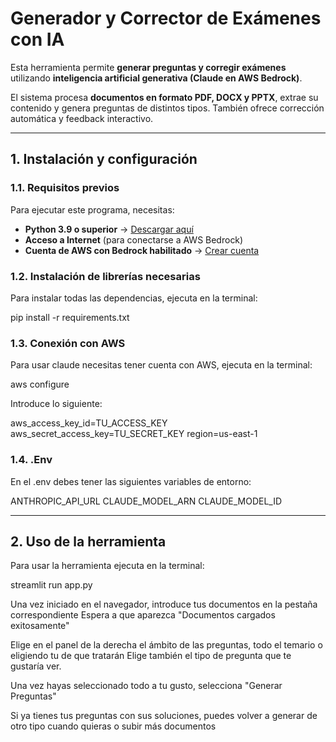 # Generador y Corrector de Exámenes con IA

Esta herramienta permite **generar preguntas y corregir exámenes** utilizando **inteligencia artificial generativa (Claude en AWS Bedrock)**.  

El sistema procesa **documentos en formato PDF, DOCX y PPTX**, extrae su contenido y genera preguntas de distintos tipos. También ofrece corrección automática y feedback interactivo.

---

## **1. Instalación y configuración**

### **1.1. Requisitos previos**
Para ejecutar este programa, necesitas:

- **Python 3.9 o superior** → [Descargar aquí](https://www.python.org/downloads/)  
- **Acceso a Internet** (para conectarse a AWS Bedrock)  
- **Cuenta de AWS con Bedrock habilitado** → [Crear cuenta](https://aws.amazon.com/)  

### **1.2. Instalación de librerías necesarias**
Para instalar todas las dependencias, ejecuta en la terminal:

pip install -r requirements.txt

### **1.3. Conexión con AWS**
Para usar claude necesitas tener cuenta con AWS, ejecuta en la terminal:

aws configure

Introduce lo siguiente:

aws_access_key_id=TU_ACCESS_KEY
aws_secret_access_key=TU_SECRET_KEY
region=us-east-1

### **1.4. .Env**
En el .env debes tener las siguientes variables de entorno:

ANTHROPIC_API_URL
CLAUDE_MODEL_ARN
CLAUDE_MODEL_ID

---

## **2. Uso de la herramienta**
Para usar la herramienta ejecuta en la terminal:

streamlit run app.py

Una vez iniciado en el navegador, introduce tus documentos en la pestaña correspondiente
Espera a que aparezca "Documentos cargados exitosamente"

Elige en el panel de la derecha el ámbito de las preguntas, todo el temario o eligiendo tu de que tratarán
Elige también el tipo de pregunta que te gustaría ver.

Una vez hayas seleccionado todo a tu gusto, selecciona "Generar Preguntas"

Si ya tienes tus preguntas con sus soluciones, puedes volver a generar de otro tipo cuando quieras o subir más documentos